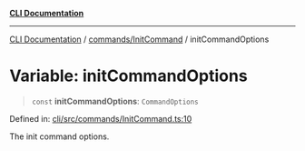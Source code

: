 [**CLI Documentation**](../../../README.md)

***

[CLI Documentation](../../../README.md) / [commands/InitCommand](../README.md) / initCommandOptions

# Variable: initCommandOptions

> `const` **initCommandOptions**: `CommandOptions`

Defined in: [cli/src/commands/InitCommand.ts:10](https://github.com/stonemjs/cli/blob/ae332002b2560de84ae3a35accc1d91282bd1543/src/commands/InitCommand.ts#L10)

The init command options.
